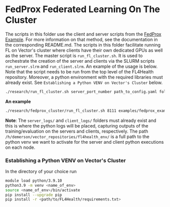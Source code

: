 # FedProx Federated Learning On The Cluster

The scripts in this folder use the client and server scripts from the [FedProx Example](/examples/fedprox_example/). For more information on that method, see the documentation in the corresponding README.md. The scripts in this folder facilitate running FL on Vector's cluster where clients have their own dedicated GPUs as well as the server. The master script is `run_fl_cluster.sh`. It is used to orchestrate the creation of the server and clients via the SLURM scripts `run_server.slrm` and `run_client.slrm`. An example of the usage is below. Note that the script needs to be run from the top level of the FL4Health repository. Moreover, a python environment with the required libraries must already exist.  See `Establishing a Python VENV on Vector's Cluster` below.

```bash
./research/run_fl_cluster.sh server_port_number path_to_config.yaml folder_for_server_logs/ folder_for_client_logs/ path_to_desired_venv/
```
__An example__
```bash
./research/fedprox_cluster/run_fl_cluster.sh 8111 examples/fedprox_example/config.yaml research/fedprox_cluster/server_logs/ research/fedprox_cluster/client_logs/ /h/demerson/vector_repositories/fl4health_env/
```

__Note__: The `server_logs/` and `client_logs/` folders must already exist and this is where the python logs will be placed, capturing outputs of the training/evaluation on the servers and clients, respectively. The path `/h/demerson/vector_repositories/fl4health_env/` is a full path to the python venv we want to activate for the server and client python executions on each node.

### Establishing a Python VENV on Vector's Cluster

In the directory of your choice run

```bash
module load python/3.9.10
python3.9 -m venv <name_of_env>
source <name_of_env>/bin/activate
pip install --upgrade pip
pip install -r <path/to/FL4Health/requirements.txt>
```
